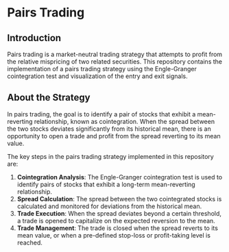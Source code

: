 # Pairs Trading

## Introduction
Pairs trading is a market-neutral trading strategy that attempts to profit from the relative mispricing of two related securities. This repository contains the implementation of a pairs trading strategy using the Engle-Granger cointegration test and visualization of the entry and exit signals.

## About the Strategy
In pairs trading, the goal is to identify a pair of stocks that exhibit a mean-reverting relationship, known as cointegration. When the spread between the two stocks deviates significantly from its historical mean, there is an opportunity to open a trade and profit from the spread reverting to its mean value.

The key steps in the pairs trading strategy implemented in this repository are:

1. **Cointegration Analysis**: The Engle-Granger cointegration test is used to identify pairs of stocks that exhibit a long-term mean-reverting relationship.
2. **Spread Calculation**: The spread between the two cointegrated stocks is calculated and monitored for deviations from the historical mean.
3. **Trade Execution**: When the spread deviates beyond a certain threshold, a trade is opened to capitalize on the expected reversion to the mean.
4. **Trade Management**: The trade is closed when the spread reverts to its mean value, or when a pre-defined stop-loss or profit-taking level is reached.